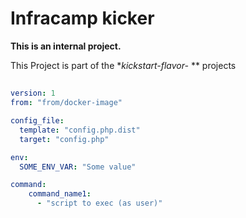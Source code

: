 # Infracamp kicker

**This is an internal project.**

This Project is part of the **kickstart-flavor-* ** projects

##


```yaml
version: 1
from: "from/docker-image"

config_file:
  template: "config.php.dist"
  target: "config.php"

env:
  SOME_ENV_VAR: "Some value"

command:
    command_name1:
      - "script to exec (as user)"
      
      

```